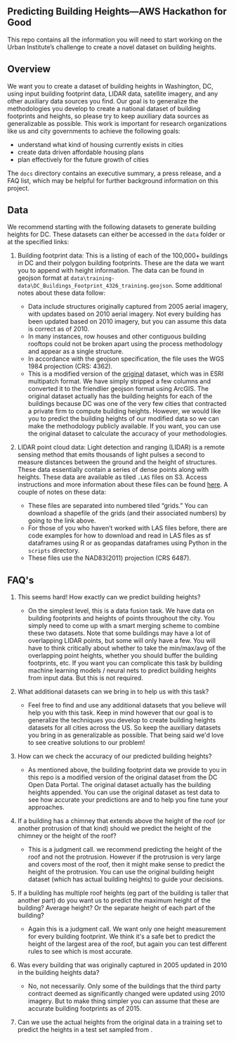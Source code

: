 ## Predicting Building Heights—AWS Hackathon for Good
This repo contains all the information you will need to start working on the
Urban Institute’s challenge to create a novel dataset on building heights.

## Overview
We want you to create a dataset of building heights in Washington, DC, using input building footprint data, LIDAR data, satellite imagery, and any other auxiliary data sources you find. Our goal is to generalize the methodologies you develop to create a national dataset of building footprints and heights, so please try to keep auxiliary data sources as generalizable as possible. This work is important for research organizations like us and city governments to achieve the following goals:

- understand what kind of housing currently exists in cities  
- create data driven affordable housing plans
- plan effectively for the future growth of cities

The `docs` directory contains an executive summary, a press release, and a FAQ
list, which may be helpful for further background information on this project. 

## Data
We recommend starting with the following datasets to generate building heights for DC. These datasets can either be accessed in the `data` folder or at the specified links:

1) Building footprint data: This is a listing of each of the 100,000+ buildings in DC and their polygon building footprints. These are the data we want you to append with height information. The data can be found in geojson format at `data\training-data\DC_Buildings_Footprint_4326_training.geojson`. Some additional notes about these data follow:
    - Data include structures originally captured from 2005 aerial imagery, with updates based on 2010 aerial imagery. Not every building has been updated based on 2010 imagery, but you can assume this data is correct as of 2010. 
    - In many instances, row houses and other contiguous building rooftops could not be broken apart using the process methodology and appear as a single structure.
    - In accordance with the geojson specification, the file uses the WGS 1984 projection (CRS: 4362).
    - This is a modified version of the [original](https://opendata.dc.gov/datasets/274f7c2b5f7c4ae19f165d9951057a00) dataset, which was in ESRI multipatch format. We have simply stripped a few columns and converted it to the friendlier geojson format using ArcGIS. The original dataset actually has the building heights for each of the buildings because DC was one of the very few cities that contracted a private firm to compute building heights. However, we would like you to predict the building heights of our modified data so we can make the methodology publicly available. If you want, you can use the original dataset to calculate the accuracy of your methodologies.  

2) LIDAR point cloud data: Light detection and ranging (LIDAR) is a remote sensing method that emits thousands of light pulses a second to measure distances between the ground and the height of structures. These data essentially contain a series of dense points along with heights. These data are available as tiled `.LAS` files on S3. Access instructions and more information about these files can be found [here](https://docs.opendata.aws/dc-lidar-2018/readme.html). A couple of notes on these data:
    - These files are separated into numbered tiled “grids.” You can download a shapefile of the grids (and their associated numbers) by going to the link above. 
    - For those of you who haven’t worked with LAS files before, there are code examples for how to download and read in LAS files as sf dataframes using R or as geopandas dataframes using Python in the `scripts` directory.  
    - These files use the NAD83(2011) projection (CRS 6487).

## FAQ's

1) This seems hard! How exactly can we predict building heights?
    - On the simplest level, this is a data fusion task. We have data
    on building footprints and heights of points throughout the city. You simply
    need to come up with a smart merging scheme to combine these two datasets.
    Note that some buildings may have a lot of overlapping LIDAR points, but
    some will only have a few. You will have to think critically about whether
    to take the min/max/avg of the overlapping point heights, whether you should
    buffer the building footprints, etc. If you want you can complicate this 
    task by building machine learning models / neural nets to predict building
    heights from input data. But this is not required.

2) What additional datasets can we bring in to help us with this task?
   - Feel free to find and use any additional datasets that you believe will
     help you with this task. Keep in mind however that our goal is to
     generalize the techniques you develop to create building heights datasets
     for all cities across the US. So keep the auxiliary datasets you bring in
     as generalizable as possible. That being said we'd love to see creative
     solutions to our problem!

3) How can we check the accuracy of our predicted building heights?
   - As mentioned above, the building footprint data we provide to you in this
     repo is a modified version of the original dataset from the DC Open Data
     Portal. The original dataset actually has the building heights appended.
     You can use the original dataset as test data to see how accurate your
     predictions are and to help you fine tune your approaches. 


4) If a building has a chimney that extends above the height of the roof (or another protrusion of that kind) should we predict the height of the chimney or the height of the roof?

    - This is a judgment call. we recommend predicting the height of the roof and not the protrusion. However if the protrusion is very large and covers most of the roof, then it might make sense to predict the height of the protrusion. You can use the original building height dataset (which has actual building heights) to guide your decisions.

5) If a building has multiple roof heights (eg part of the building is taller that another part) do you want us to predict the maximum height of the building? Average height? Or the separate height of each part of the building?

   - Again this is a judgment call. We  want only one height measurement for every building footprint. We think it's a safe bet to predict the height of the largest area of the roof, but again you can test different rules to see which is most accurate.
    
6) Was every building that was originally captured in 2005 updated in 2010 in the building heights data?
    - No, not necessarily. Only some of the buildings that the third party contract deemed as significantly changed were updated using 2010 imagery. But to make thing simpler you can assume that these are accurate  building footprints as of 2015.

7) Can we use the actual heights from the original data in a training set to predict the heights in a test set sampled from . 


